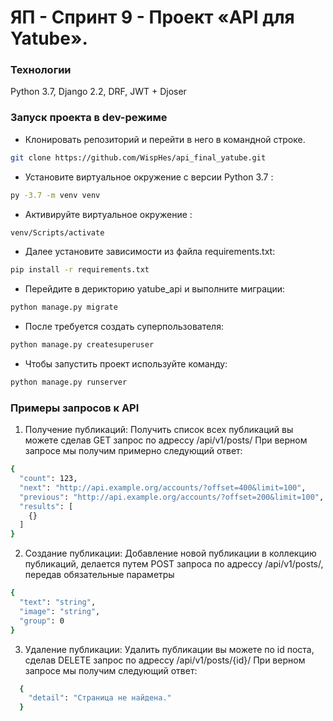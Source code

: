 # ЯП - Спринт 9 - Проект «API для Yatube».
### Технологии
Python 3.7, Django 2.2, DRF, JWT + Djoser
### Запуск проекта в dev-режиме
- Клонировать репозиторий и перейти в него в командной строке.
```bash
git clone https://github.com/WispHes/api_final_yatube.git
```
- Установите виртуальное окружение c версии Python 3.7 :
```bash
py -3.7 -m venv venv
```
- Активируйте виртуальное окружение :
```bash
venv/Scripts/activate
```
- Далее установите зависимости из файла requirements.txt:
```bash
pip install -r requirements.txt
```
- Перейдите в дерикторию yatube_api и выполните миграции:
```bash
python manage.py migrate
```
- После требуется создать суперпользователя:
```bash
python manage.py createsuperuser
```
- Чтобы запустить проект используйте команду:
```bash
python manage.py runserver
```
### Примеры запросов к API

1. Получение публикаций:
Получить список всех публикаций вы можете сделав GET запрос по адрессу /api/v1/posts/
При верном запросе мы получим примерно следующий ответ:
```bash
{
  "count": 123,
  "next": "http://api.example.org/accounts/?offset=400&limit=100",
  "previous": "http://api.example.org/accounts/?offset=200&limit=100",
  "results": [
    {}
  ]
}
```


2. Создание публикации:
Добавление новой публикации в коллекцию публикаций, делается путем POST запроса по адрессу /api/v1/posts/, передав обязательные параметры
```bash
{
  "text": "string",
  "image": "string",
  "group": 0
}
```

3. Удаление публикации:
Удалить публикации вы можете по id поста, сделав DELETE запрос по адрессу /api/v1/posts/{id}/
При верном запросе мы получим следующий ответ:
```bash
  {
    "detail": "Страница не найдена."
  }
```
